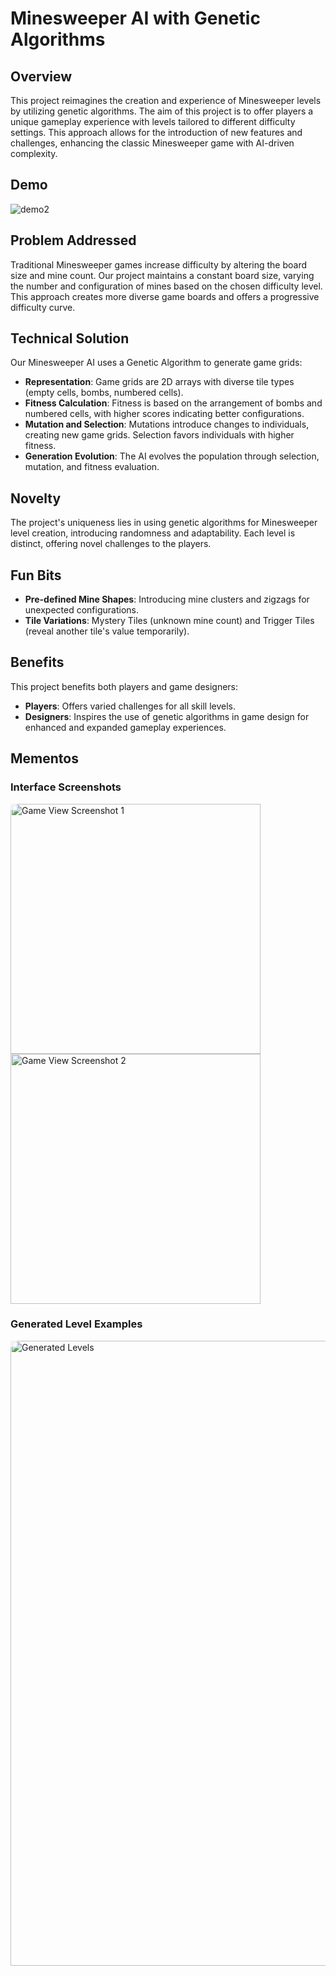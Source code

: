 # Minesweeper AI with Genetic Algorithms

## Overview
This project reimagines the creation and experience of Minesweeper levels by utilizing genetic algorithms. The aim of this project is to offer players a unique gameplay experience with levels tailored to different difficulty settings. This approach allows for the introduction of new features and challenges, enhancing the classic Minesweeper game with AI-driven complexity.

## Demo
![demo2](https://github.com/juhayash/MinesweeperAI/assets/140232266/6938686e-d4a1-4614-99a6-a071b0bc97f2)

## Problem Addressed
Traditional Minesweeper games increase difficulty by altering the board size and mine count. Our project maintains a constant board size, varying the number and configuration of mines based on the chosen difficulty level. This approach creates more diverse game boards and offers a progressive difficulty curve.

## Technical Solution
Our Minesweeper AI uses a Genetic Algorithm to generate game grids:
- **Representation**: Game grids are 2D arrays with diverse tile types (empty cells, bombs, numbered cells).
- **Fitness Calculation**: Fitness is based on the arrangement of bombs and numbered cells, with higher scores indicating better configurations.
- **Mutation and Selection**: Mutations introduce changes to individuals, creating new game grids. Selection favors individuals with higher fitness.
- **Generation Evolution**: The AI evolves the population through selection, mutation, and fitness evaluation.

## Novelty
The project's uniqueness lies in using genetic algorithms for Minesweeper level creation, introducing randomness and adaptability. Each level is distinct, offering novel challenges to the players.

## Fun Bits
- **Pre-defined Mine Shapes**: Introducing mine clusters and zigzags for unexpected configurations.
- **Tile Variations**: Mystery Tiles (unknown mine count) and Trigger Tiles (reveal another tile's value temporarily).

## Benefits
This project benefits both players and game designers:
- **Players**: Offers varied challenges for all skill levels.
- **Designers**: Inspires the use of genetic algorithms in game design for enhanced and expanded gameplay experiences.

## Mementos

### Interface Screenshots
<div style="position: relative;">
  <span style="position: absolute; top: 0; left: 0; background-color: rgba(255, 255, 255, 0.7); padding: 5px;"></span>
  <img src="https://github.com/juhayash/MinesweeperAI/assets/140232266/159c6d4d-2c93-4a0b-b060-24d618ee86c2" alt="Game View Screenshot 1" width="400"/>
  <img src="https://github.com/juhayash/MinesweeperAI/assets/140232266/c73b86ad-ab40-4d4f-bcb8-f0fabe41ade3" alt="Game View Screenshot 2" width="400"/>
</div>

### Generated Level Examples
<div style="position: relative;">
  <span style="position: absolute; top: 0; left: 0; background-color: rgba(255, 255, 255, 0.7); padding: 5px;"></span>
  <img src="https://github.com/juhayash/MinesweeperAI/assets/140232266/c8f5135c-3a16-49ae-b083-62dc18ef5e61" alt="Generated Levels" width="1000"/>
</div>




